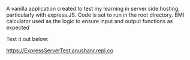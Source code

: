 A vanilla application created to test my learning in server side hosting, particularly with express.JS. Code is set to run in the root directory. BMI calculator used as the logic to ensure input and output functions as expected 


Test it out below:

https://ExpressServerTest.anushanr.repl.co